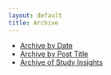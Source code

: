 ```yaml
---
layout: default
title: Archive
---
```


- [Archive by Date](/archive/date)
- [Archive by Post Title](/archive/title)
- [Archive of Study Insights](/archive/insights)